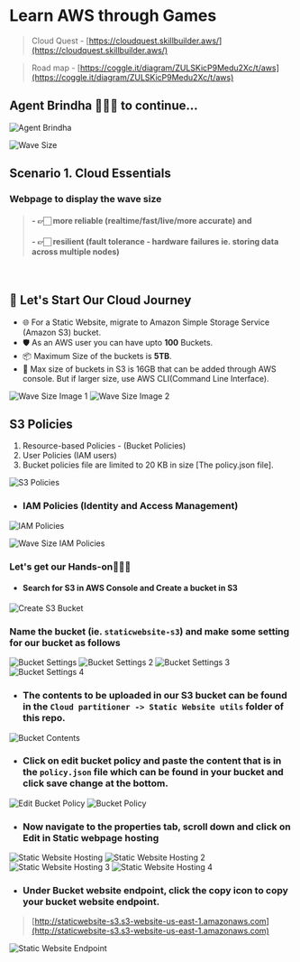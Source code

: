 # Learn AWS through Games

> Cloud Quest - [https://cloudquest.skillbuilder.aws/](https://cloudquest.skillbuilder.aws/)

> Road map - [https://coggle.it/diagram/ZULSKicP9Medu2Xc/t/aws](https://coggle.it/diagram/ZULSKicP9Medu2Xc/t/aws)

## Agent Brindha 🕵🏻‍♀️ to continue...

![Agent Brindha](https://github.com/Brindha-m/AWS_Games/assets/72887609/1440deaa-473b-4648-946c-dc2802e7375a)

![Wave Size](https://github.com/Brindha-m/AWS_Games/assets/72887609/a94f663e-1fd4-41a7-aa68-622ca532d242)

## Scenario 1. Cloud Essentials

### Webpage to display the wave size
> #### - 👉🏻 more reliable (realtime/fast/live/more accurate) and
> #### - 👉🏻 resilient (fault tolerance - hardware failures ie. storing data across multiple nodes)

<br> 


## 🚀 Let's Start Our Cloud Journey

* 🌐 For a Static Website, migrate to Amazon Simple Storage Service (Amazon S3) bucket.
* 🛡️ As an AWS user you can have upto **100** Buckets.
* 📦 Maximum Size of the buckets is **5TB**.
* 🚀 Max size of buckets in S3 is 16GB that can be added through AWS console. But if larger size, use AWS CLI(Command Line Interface).

![Wave Size Image 1](https://github.com/Brindha-m/AWS_Games/assets/72887609/03ecaadf-45fb-44cf-a677-aec3582e2fb9)
![Wave Size Image 2](https://github.com/Brindha-m/AWS_Games/assets/72887609/cb35b1fe-d6df-415d-b2c5-8dfa674e7007)

## S3 Policies

1. Resource-based Policies - (Bucket Policies)
2. User Policies (IAM users)
3. Bucket policies file are limited to 20 KB in size [The policy.json file].

![S3 Policies](https://github.com/Brindha-m/AWS_Games/assets/72887609/29235d51-f1ae-45d3-8b27-92ee3885f0fc)

- ### IAM Policies (Identity and Access Management)

![IAM Policies](https://github.com/Brindha-m/AWS_Games/assets/72887609/2cbaacc4-5e0b-4b90-9c9f-05d46abc2cfb)

![Wave Size IAM Policies](https://github.com/Brindha-m/AWS_Games/assets/72887609/9f5e1eab-3323-4535-840d-dc18b8d90552)

### Let's get our Hands-on🧑🏻‍💻

- #### Search for S3 in AWS Console and Create a bucket in S3

![Create S3 Bucket](https://github.com/Brindha-m/AWS_Games/assets/72887609/1860e7a2-3a65-4403-85f1-efb4c54989cb)

### Name the bucket (ie. `staticwebsite-s3`) and make some setting for our bucket as follows

![Bucket Settings](https://github.com/Brindha-m/AWS_Games/assets/72887609/c7438a11-4289-4521-9d7b-41ba980661f7)
![Bucket Settings 2](https://github.com/Brindha-m/AWS_Games/assets/72887609/02651219-77ab-4249-aee6-f7e1af988db3)
![Bucket Settings 3](https://github.com/Brindha-m/AWS_Games/assets/72887609/10085ec8-752e-4f74-9fc7-beae0bf16909)
![Bucket Settings 4](https://github.com/Brindha-m/AWS_Games/assets/72887609/bbd3ec36-10ee-4b43-b0a2-dcd31352e18b)

- ### The contents to be uploaded in our S3 bucket can be found in the `Cloud partitioner -> Static Website utils` folder of this repo.

![Bucket Contents](https://github.com/Brindha-m/AWS_Games/assets/72887609/5abc449b-ab91-42db-abb8-67db1fb661c1)

- ### Click on edit bucket policy and paste the content that is in the `policy.json` file which can be found in your bucket and click save change at the bottom.

![Edit Bucket Policy](https://github.com/Brindha-m/AWS_Games/assets/72887609/5d6ff8fc-5c9f-420f-b6df-b9d99b56990c)
![Bucket Policy](https://github.com/Brindha-m/AWS_Games/assets/72887609/010589eb-ba7a-44f5-b814-3da2f1c9be3a)

- ### Now navigate to the properties tab, scroll down and click on Edit in Static webpage hosting

![Static Website Hosting](https://github.com/Brindha-m/AWS_Games/assets/72887609/bd7763ba-629c-4797-86d0-523ea348f774)
![Static Website Hosting 2](https://github.com/Brindha-m/AWS_Games/assets/72887609/c766920f-7f7a-4a0e-849f-2f130daf31c5)
![Static Website Hosting 3](https://github.com/Brindha-m/AWS_Games/assets/72887609/4e72a290-72da-4c96-8e6c-8d39bc63cd84)
![Static Website Hosting 4](https://github.com/Brindha-m/AWS_Games/assets/72887609/c8b072a1-8e29-419f-bc06-159efd34c82d)

- ### Under Bucket website endpoint, click the copy icon to copy your bucket website endpoint.

> [http://staticwebsite-s3.s3-website-us-east-1.amazonaws.com](http://staticwebsite-s3.s3-website-us-east-1.amazonaws.com)

![Static Website Endpoint](https://github.com/Brindha-m/AWS_Games/assets/72887609/33aa3d8a-97e9-476f-af3d-a109311e68cd)
